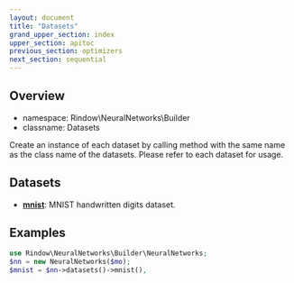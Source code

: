 ```yaml
---
layout: document
title: "Datasets"
grand_upper_section: index
upper_section: apitoc
previous_section: optimizers
next_section: sequential
---
```

Overview
-------

- namespace: Rindow\NeuralNetworks\Builder
- classname: Datasets

Create an instance of each dataset by calling method with the same name as the class name of the datasets.
Please refer to each dataset for usage.

Datasets
--------

- [**mnist**](minist.html): MNIST handwritten digits dataset.


Examples
--------

```php
use Rindow\NeuralNetworks\Builder\NeuralNetworks;
$nn = new NeuralNetworks($mo);
$mnist = $nn->datasets()->mnist(),
```
